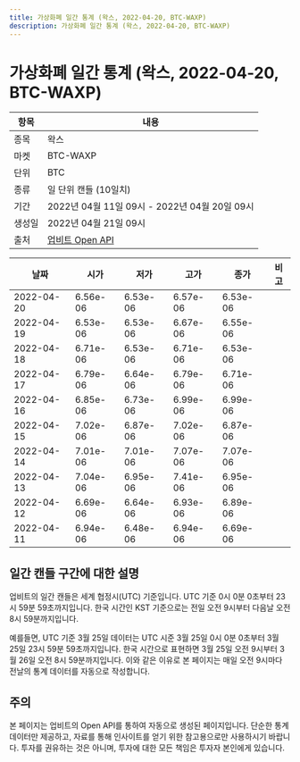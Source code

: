 ```yaml
---
title: 가상화폐 일간 통계 (왁스, 2022-04-20, BTC-WAXP)
description: 가상화폐 일간 통계 (왁스, 2022-04-20, BTC-WAXP)
---
```



가상화폐 일간 통계 (왁스, 2022-04-20, BTC-WAXP)
===

|항목|내용|
|--|--|
|종목|왁스|
|마켓|BTC-WAXP|
|단위|BTC|
|종류|일 단위 캔들 (10일치)|
|기간|2022년 04월 11일 09시 - 2022년 04월 20일 09시|
|생성일|2022년 04월 21일 09시|
|출처|[업비트 Open API](https://docs.upbit.com)|


|날짜|시가|저가|고가|종가|비고|
|--|--|--|--|--|--|
|2022-04-20|6.56e-06|6.53e-06|6.57e-06|6.53e-06|    |
|2022-04-19|6.53e-06|6.53e-06|6.67e-06|6.55e-06|    |
|2022-04-18|6.71e-06|6.53e-06|6.71e-06|6.53e-06|    |
|2022-04-17|6.79e-06|6.64e-06|6.79e-06|6.71e-06|    |
|2022-04-16|6.85e-06|6.73e-06|6.99e-06|6.99e-06|    |
|2022-04-15|7.02e-06|6.87e-06|7.02e-06|6.87e-06|    |
|2022-04-14|7.01e-06|7.01e-06|7.07e-06|7.07e-06|    |
|2022-04-13|7.04e-06|6.95e-06|7.41e-06|6.95e-06|    |
|2022-04-12|6.69e-06|6.64e-06|6.93e-06|6.89e-06|    |
|2022-04-11|6.94e-06|6.48e-06|6.94e-06|6.69e-06|    |


일간 캔들 구간에 대한 설명
---


업비트의 일간 캔들은 세계 협정시(UTC) 기준입니다. 
UTC 기준 0시 0분 0초부터 23시 59분 59초까지입니다. 
한국 시간인 KST 기준으로는 전일 오전 9시부터 다음날 오전 8시 59분까지입니다. 


예를들면, UTC 기준 3월 25일 데이터는 UTC 시준 3월 25일 0시 0분 0초부터 3월 25일 23시 59분 59초까지입니다. 
한국 시간으로 표현하면 3월 25일 오전 9시부터 3월 26일 오전 8시 59분까지입니다. 
이와 같은 이유로 본 페이지는 매일 오전 9시마다 전날의 통계 데이터를 자동으로 작성합니다. 


주의
---


본 페이지는 업비트의 Open API를 통하여 자동으로 생성된 페이지입니다. 
단순한 통계 데이터만 제공하고, 자료를 통해 인사이트를 얻기 위한 참고용으로만 사용하시기 바랍니다. 
투자를 권유하는 것은 아니며, 투자에 대한 모든 책임은 투자자 본인에게 있습니다. 

